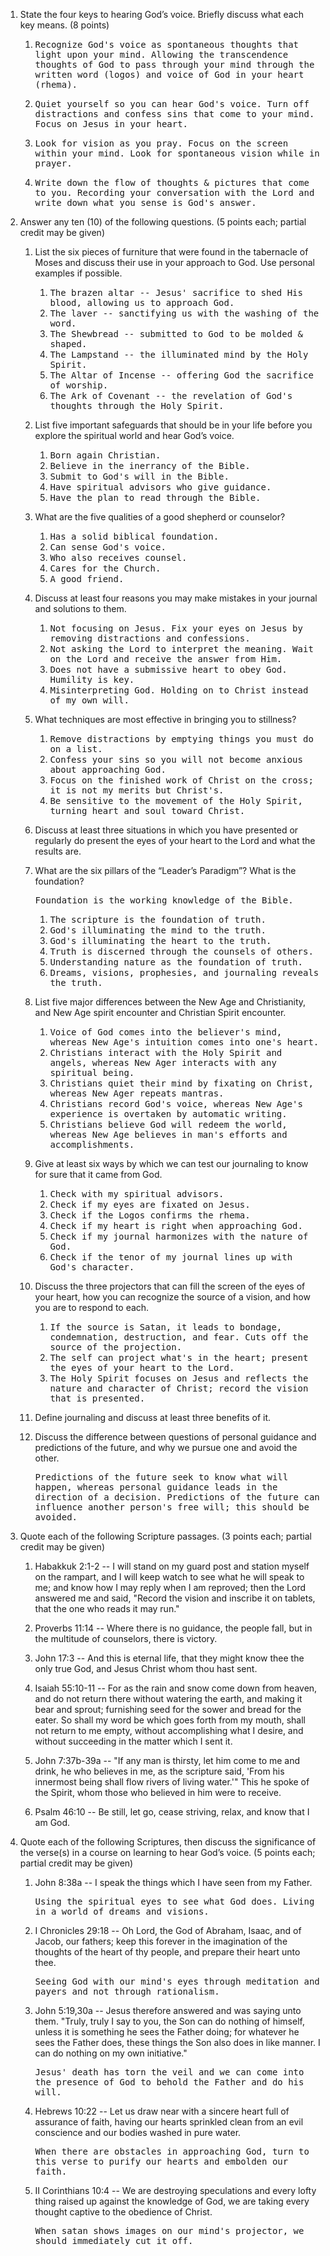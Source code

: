 ---
---

1. State the four keys to hearing God’s voice. Briefly discuss what each key means. (8 points)

   1. <samp>Recognize God's voice as spontaneous thoughts that light upon your mind. Allowing the transcendence thoughts of God to pass through your mind through the written word (logos) and voice of God in your heart (rhema).</samp>

   2. <samp>Quiet yourself so you can hear God's voice. Turn off distractions and confess sins that come to your mind. Focus on Jesus in your heart.</samp>

   3. <samp>Look for vision as you pray. Focus on the screen within your mind. Look for spontaneous vision while in prayer.</samp>

   4. <samp>Write down the flow of thoughts & pictures that come to you. Recording your conversation with the Lord and write down what you sense is God's answer.</samp>

2. Answer any ten (10) of the following questions. (5 points each; partial credit may be given)

   1. List the six pieces of furniture that were found in the tabernacle of Moses and discuss their use in your approach to God. Use personal examples if possible.

      1. <samp>The brazen altar -- Jesus' sacrifice to shed His blood, allowing us to approach God.</samp>
      2. <samp>The laver -- sanctifying us with the washing of the word.</samp>
      3. <samp>The Shewbread -- submitted to God to be molded & shaped.</samp>
      4. <samp>The Lampstand -- the illuminated mind by the Holy Spirit.</samp>
      5. <samp>The Altar of Incense -- offering God the sacrifice of worship.</samp>
      6. <samp>The Ark of Covenant -- the revelation of God's thoughts through the Holy Spirit.</samp>

   2. List five important safeguards that should be in your life before you explore the spiritual world and hear God’s voice.

      1. <samp>Born again Christian.</samp>
      2. <samp>Believe in the inerrancy of the Bible.</samp>
      3. <samp>Submit to God's will in the Bible.</samp>
      4. <samp>Have spiritual advisors who give guidance.</samp>
      5. <samp>Have the plan to read through the Bible.</samp>

   3. What are the five qualities of a good shepherd or counselor?

      1. <samp>Has a solid biblical foundation.</samp>
      2. <samp>Can sense God's voice.</samp>
      3. <samp>Who also receives counsel.</samp>
      4. <samp>Cares for the Church.</samp>
      5. <samp>A good friend.</samp>

   4. Discuss at least four reasons you may make mistakes in your journal and solutions to them.

      1. <samp>Not focusing on Jesus. Fix your eyes on Jesus by removing distractions and confessions.</samp>
      2. <samp>Not asking the Lord to interpret the meaning. Wait on the Lord and receive the answer from Him.</samp>
      3. <samp>Does not have a submissive heart to obey God. Humility is key.</samp>
      4. <samp>Misinterpreting God. Holding on to Christ instead of my own will.</samp>

   5. What techniques are most effective in bringing you to stillness?

      1. <samp>Remove distractions by emptying things you must do on a list.</samp>
      2. <samp>Confess your sins so you will not become anxious about approaching God.</samp>
      3. <samp>Focus on the finished work of Christ on the cross; it is not my merits but Christ's.</samp>
      4. <samp>Be sensitive to the movement of the Holy Spirit, turning heart and soul toward Christ.</samp>

   6. Discuss at least three situations in which you have presented or regularly do present the eyes of your heart to the Lord and what the results are.

   7. What are the six pillars of the “Leader’s Paradigm”? What is the foundation?

      <samp>Foundation is the working knowledge of the Bible.</samp>

      1. <samp>The scripture is the foundation of truth.</samp>
      2. <samp>God's illuminating the mind to the truth.</samp>
      3. <samp>God's illuminating the heart to the truth.</samp>
      4. <samp>Truth is discerned through the counsels of others.</samp>
      5. <samp>Understanding nature as the foundation of truth.</samp>
      6. <samp>Dreams, visions, prophesies, and journaling reveals the truth.</samp>

   8. List five major differences between the New Age and Christianity, and New Age spirit encounter and Christian Spirit encounter.

      1. <samp>Voice of God comes into the believer's mind, whereas New Age's intuition comes into one's heart.</samp>
      2. <samp>Christians interact with the Holy Spirit and angels, whereas New Ager interacts with any spiritual being.</samp>
      3. <samp>Christians quiet their mind by fixating on Christ, whereas New Ager repeats mantras.</samp>
      4. <samp>Christians record God's voice, whereas New Age's experience is overtaken by automatic writing.</samp>
      5. <samp>Christians believe God will redeem the world, whereas New Age believes in man's efforts and accomplishments.</samp>

   9. Give at least six ways by which we can test our journaling to know for sure that it came from God.

      1. <samp>Check with my spiritual advisors.</samp>
      2. <samp>Check if my eyes are fixated on Jesus.</samp>
      3. <samp>Check if the Logos confirms the rhema.</samp>
      4. <samp>Check if my heart is right when approaching God.</samp>
      5. <samp>Check if my journal harmonizes with the nature of God.</samp>
      6. <samp>Check if the tenor of my journal lines up with God's character.</samp>

   10. Discuss the three projectors that can fill the screen of the eyes of your heart, how you can recognize the source of a vision, and how you are to respond to each.

       1. <samp>If the source is Satan, it leads to bondage, condemnation, destruction, and fear. Cuts off the source of the projection.</samp>
       2. <samp>The self can project what's in the heart; present the eyes of your heart to the Lord.</samp>
       3. <samp>The Holy Spirit focuses on Jesus and reflects the nature and character of Christ; record the vision that is presented.</samp>

   11. Define journaling and discuss at least three benefits of it.

   12. Discuss the difference between questions of personal guidance and predictions of the future, and why we pursue one and avoid the other.

       <samp>Predictions of the future seek to know what will happen, whereas personal guidance leads in the direction of a decision. Predictions of the future can influence another person's free will; this should be avoided.</samp>

3. Quote each of the following Scripture passages. (3 points each; partial credit may be given)

   1. Habakkuk 2:1-2 -- I will stand on my guard post and station myself on the rampart, and I will keep watch to see what he will speak to me; and know how I may reply when I am reproved; then the Lord answered me and said, "Record the vision and inscribe it on tablets, that the one who reads it may run."

   2. Proverbs 11:14 -- Where there is no guidance, the people fall, but in the multitude of counselors, there is victory.

   3. John 17:3 -- And this is eternal life, that they might know thee the only true God, and Jesus Christ whom thou hast sent.

   4. Isaiah 55:10-11 -- For as the rain and snow come down from heaven, and do not return there without watering the earth, and making it bear and sprout; furnishing seed for the sower and bread for the eater. So shall my word be which goes forth from my mouth, shall not return to me empty, without accomplishing what I desire, and without succeeding in the matter which I sent it.

   5. John 7:37b-39a -- "If any man is thirsty, let him come to me and drink, he who believes in me, as the scripture said, 'From his innermost being shall flow rivers of living water.'" This he spoke of the Spirit, whom those who believed in him were to receive.

   6. Psalm 46:10 -- Be still, let go, cease striving, relax, and know that I am God.

4. Quote each of the following Scriptures, then discuss the significance of the verse(s) in a course on learning to hear God’s voice. (5 points each; partial credit may be given)

   1. John 8:38a -- I speak the things which I have seen from my Father.

      <samp>Using the spiritual eyes to see what God does. Living in a world of dreams and visions.</samp>

   2. I Chronicles 29:18 -- Oh Lord, the God of Abraham, Isaac, and of Jacob, our fathers; keep this forever in the imagination of the thoughts of the heart of thy people, and prepare their heart unto thee.

      <samp>Seeing God with our mind's eyes through meditation and payers and not through rationalism.</samp>

   3. John 5:19,30a -- Jesus therefore answered and was saying unto them. "Truly, truly I say to you, the Son can do nothing of himself, unless it is something he sees the Father doing; for whatever he sees the Father does, these things the Son also does in like manner. I can do nothing on my own initiative."

      <samp>Jesus' death has torn the veil  and we can come into the presence of God to behold the Father and do his will.</samp>

   4. Hebrews 10:22 -- Let us draw near with a sincere heart full of assurance of faith, having our hearts sprinkled clean from an evil conscience and our bodies washed in pure water.

      <samp>When there are obstacles in approaching God, turn to this verse to purify our hearts and embolden our faith.</samp>

   5. II Corinthians 10:4 -- We are destroying speculations and every lofty thing raised up against the knowledge of God, we are taking every thought captive to the obedience of Christ.

      <samp>When satan shows images on our mind's projector, we should immediately cut it off.</samp>
